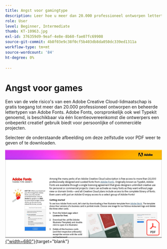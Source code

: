 ```yaml
---
title: Angst voor gamingtype
description: Leer hoe u meer dan 20.000 professioneel ontworpen lettertypen in Creative Cloud benadert en gebruikt
role: User
level: Beginner, Intermediate
thumb: KT-10963.jpg
exl-id: 376359d9-9eaf-4e8e-8b60-fae07fc69908
source-git-commit: 4b8f03e9c38f0cf5b403db8da050dc339ed1311a
workflow-type: tm+mt
source-wordcount: '84'
ht-degree: 0%

---
```


# Angst voor games

Een van de vele risico&#39;s van een Adobe Creative Cloud-lidmaatschap is gratis toegang tot meer dan 20.000 professioneel ontworpen en beheerde lettertypen van Adobe Fonts. Adobe Fonts, oorspronkelijk ook wel Typekit genoemd, is beschikbaar via één licentieovereenkomst die ontwerpers een onbeperkt creatief gebruik biedt voor persoonlijke of commerciële projecten.

Selecteer de onderstaande afbeelding om deze zelfstudie voor PDF weer te geven of te downloaden.

[![Afbeelding van eerste pagina van zelfstudie](assets/TamingTypeAnxiety.png){&quot;width=680&quot;}](assets/Adobe-Fonts-Taming-Font-Anxiety.pdf){target="blank"}
